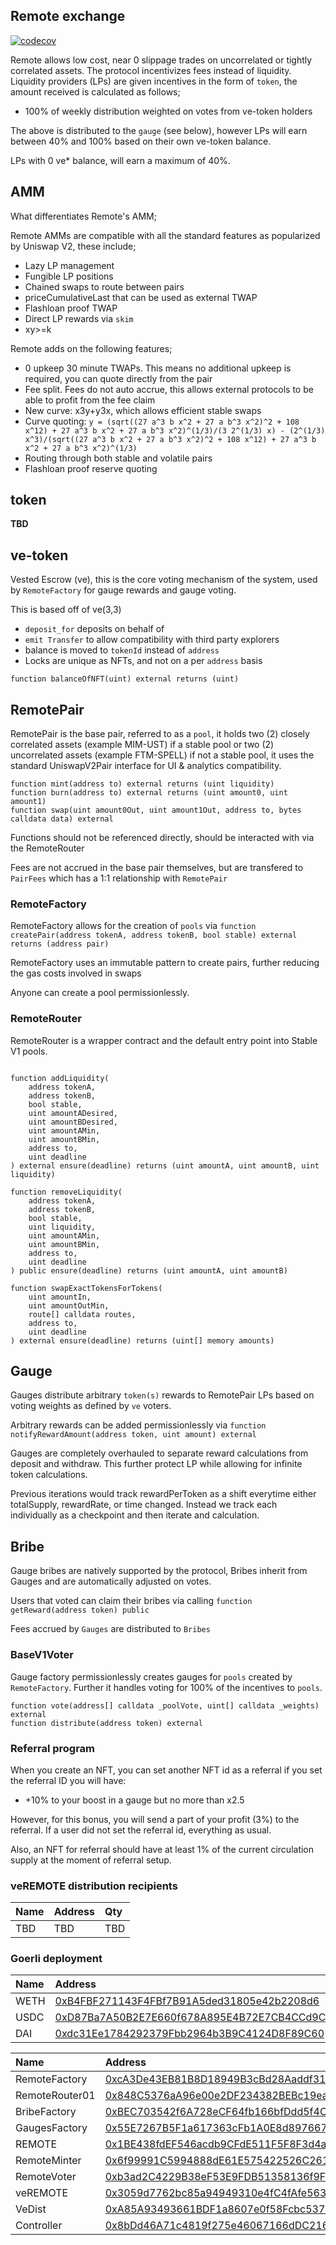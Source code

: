 ## Remote exchange

[![codecov](https://codecov.io/gh/remote-exchange/remote-exchange-contracts/branch/master/graph/badge.svg?token=U94WAFLRT7)](https://codecov.io/gh/remote-exchange/remote-exchange-contracts)

Remote allows low cost, near 0 slippage trades on uncorrelated or tightly correlated assets. The protocol incentivizes
fees instead of liquidity. Liquidity providers (LPs) are given incentives in the form of `token`, the amount received is
calculated as follows;

* 100% of weekly distribution weighted on votes from ve-token holders

The above is distributed to the `gauge` (see below), however LPs will earn between 40% and 100% based on their own
ve-token balance.

LPs with 0 ve* balance, will earn a maximum of 40%.

## AMM

What differentiates Remote's AMM;

Remote AMMs are compatible with all the standard features as popularized by Uniswap V2, these include;

* Lazy LP management
* Fungible LP positions
* Chained swaps to route between pairs
* priceCumulativeLast that can be used as external TWAP
* Flashloan proof TWAP
* Direct LP rewards via `skim`
* xy>=k

Remote adds on the following features;

* 0 upkeep 30 minute TWAPs. This means no additional upkeep is required, you can quote directly from the pair
* Fee split. Fees do not auto accrue, this allows external protocols to be able to profit from the fee claim
* New curve: x3y+y3x, which allows efficient stable swaps
* Curve
  quoting: `y = (sqrt((27 a^3 b x^2 + 27 a b^3 x^2)^2 + 108 x^12) + 27 a^3 b x^2 + 27 a b^3 x^2)^(1/3)/(3 2^(1/3) x) - (2^(1/3) x^3)/(sqrt((27 a^3 b x^2 + 27 a b^3 x^2)^2 + 108 x^12) + 27 a^3 b x^2 + 27 a b^3 x^2)^(1/3)`
* Routing through both stable and volatile pairs
* Flashloan proof reserve quoting

## token

**TBD**

## ve-token

Vested Escrow (ve), this is the core voting mechanism of the system, used by `RemoteFactory` for gauge rewards and gauge
voting.

This is based off of ve(3,3)

* `deposit_for` deposits on behalf of
* `emit Transfer` to allow compatibility with third party explorers
* balance is moved to `tokenId` instead of `address`
* Locks are unique as NFTs, and not on a per `address` basis

```
function balanceOfNFT(uint) external returns (uint)
```

## RemotePair

RemotePair is the base pair, referred to as a `pool`, it holds two (2) closely correlated assets (example MIM-UST) if a
stable pool or two (2) uncorrelated assets (example FTM-SPELL) if not a stable pool, it uses the standard UniswapV2Pair
interface for UI & analytics compatibility.

```
function mint(address to) external returns (uint liquidity)
function burn(address to) external returns (uint amount0, uint amount1)
function swap(uint amount0Out, uint amount1Out, address to, bytes calldata data) external
```

Functions should not be referenced directly, should be interacted with via the RemoteRouter

Fees are not accrued in the base pair themselves, but are transfered to `PairFees` which has a 1:1 relationship
with `RemotePair`

### RemoteFactory

RemoteFactory allows for the creation of `pools`
via ```function createPair(address tokenA, address tokenB, bool stable) external returns (address pair)```

RemoteFactory uses an immutable pattern to create pairs, further reducing the gas costs involved in swaps

Anyone can create a pool permissionlessly.

### RemoteRouter

RemoteRouter is a wrapper contract and the default entry point into Stable V1 pools.

```

function addLiquidity(
    address tokenA,
    address tokenB,
    bool stable,
    uint amountADesired,
    uint amountBDesired,
    uint amountAMin,
    uint amountBMin,
    address to,
    uint deadline
) external ensure(deadline) returns (uint amountA, uint amountB, uint liquidity)

function removeLiquidity(
    address tokenA,
    address tokenB,
    bool stable,
    uint liquidity,
    uint amountAMin,
    uint amountBMin,
    address to,
    uint deadline
) public ensure(deadline) returns (uint amountA, uint amountB)

function swapExactTokensForTokens(
    uint amountIn,
    uint amountOutMin,
    route[] calldata routes,
    address to,
    uint deadline
) external ensure(deadline) returns (uint[] memory amounts)

```

## Gauge

Gauges distribute arbitrary `token(s)` rewards to RemotePair LPs based on voting weights as defined by `ve` voters.

Arbitrary rewards can be added permissionlessly
via ```function notifyRewardAmount(address token, uint amount) external```

Gauges are completely overhauled to separate reward calculations from deposit and withdraw. This further protect LP
while allowing for infinite token calculations.

Previous iterations would track rewardPerToken as a shift everytime either totalSupply, rewardRate, or time changed.
Instead we track each individually as a checkpoint and then iterate and calculation.

## Bribe

Gauge bribes are natively supported by the protocol, Bribes inherit from Gauges and are automatically adjusted on votes.

Users that voted can claim their bribes via calling ```function getReward(address token) public```

Fees accrued by `Gauges` are distributed to `Bribes`

### BaseV1Voter

Gauge factory permissionlessly creates gauges for `pools` created by `RemoteFactory`. Further it handles voting for 100%
of the incentives to `pools`.

```
function vote(address[] calldata _poolVote, uint[] calldata _weights) external
function distribute(address token) external
```

### Referral program

When you create an NFT, you can set another NFT id as a referral if you set the referral ID you will have:

- +10% to your boost in a gauge but no more than x2.5

However, for this bonus, you will send a part of your profit (3%) to the referral.
If a user did not set the referral id, everything as usual. 

Also, an NFT for referral should have at least 1% of the current circulation supply at the moment of referral setup.

### veREMOTE distribution recipients

| Name | Address | Qty |
|:-----|:--------|:----|
| TBD   | TBD     | TBD |

### Goerli deployment

| Name       | Address                                                                                                                           |
|:-----------|:----------------------------------------------------------------------------------------------------------------------------------|
| WETH | [0xB4FBF271143F4FBf7B91A5ded31805e42b2208d6](https://goerli.etherscan.io/address/0xB4FBF271143F4FBf7B91A5ded31805e42b2208d6) |
| USDC | [0xD87Ba7A50B2E7E660f678A895E4B72E7CB4CCd9C](https://goerli.etherscan.io/address/0xD87Ba7A50B2E7E660f678A895E4B72E7CB4CCd9C) |
| DAI  | [0xdc31Ee1784292379Fbb2964b3B9C4124D8F89C60](https://goerli.etherscan.io/address/0xdc31ee1784292379fbb2964b3b9c4124d8f89c60) |

| Name                 | Address                                                                                                               |
|:---------------------|:----------------------------------------------------------------------------------------------------------------------|
| RemoteFactory          | [0xcA3De43EB81B8D18949B3cBd28Aaddf31214B4A6](https://goerli.etherscan.io/address/0xcA3De43EB81B8D18949B3cBd28Aaddf31214B4A6) |
| RemoteRouter01         | [0x848C5376aA96e00e2DF234382BEBc19ea902E75F](https://goerli.etherscan.io/address/0x848C5376aA96e00e2DF234382BEBc19ea902E75F)                                                                                     |
| BribeFactory         | [0xBEC703542f6A728eCF64fb166bfDdd5f4C66842B](https://goerli.etherscan.io/address/0xBEC703542f6A728eCF64fb166bfDdd5f4C66842B)                                                                                                                      |
| GaugesFactory        | [0x55E7267B5F1a617363cFb1A0E8d8976676A4Fe34](https://goerli.etherscan.io/address/0x55E7267B5F1a617363cFb1A0E8d8976676A4Fe34)                                                                                                                      |
| REMOTE                 | [0x1BE438fdEF546acdb9CFdE511F5F8F3d4a9972c9](https://goerli.etherscan.io/address/0x1BE438fdEF546acdb9CFdE511F5F8F3d4a9972c9)                                                                             |
| RemoteMinter           | [0x6f99991C5994888dE61E575422526C2618CFEbFD](https://goerli.etherscan.io/address/0x6f99991C5994888dE61E575422526C2618CFEbFD)                                                                                                                      |
| RemoteVoter            | [0xb3ad2C4229B38eF53E9FDB51358136f9FE039eb1](https://goerli.etherscan.io/address/0xb3ad2C4229B38eF53E9FDB51358136f9FE039eb1)                                                                                                                      |
| veREMOTE               | [0x3059d7762bc85a94949310e4fC4fAfe5638b9dbb](https://goerli.etherscan.io/address/0x3059d7762bc85a94949310e4fC4fAfe5638b9dbb)                                                                                                                      |
| VeDist               | [0xA85A93493661BDF1a8607e0f58Fcbc537e93a16a](https://goerli.etherscan.io/address/0xA85A93493661BDF1a8607e0f58Fcbc537e93a16a)                                                                                                                      |
| Controller           | [0x8bDd46A71c4819f275e46067166dDC21676c44a7](https://goerli.etherscan.io/address/0x8bDd46A71c4819f275e46067166dDC21676c44a7)                                                                                                                      |
